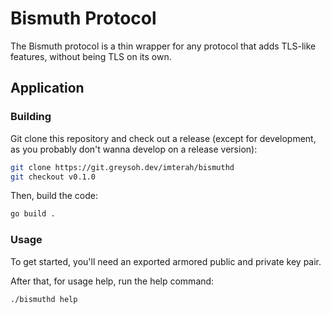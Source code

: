 # Bismuth Protocol

The Bismuth protocol is a thin wrapper for any protocol that adds TLS-like features, without being TLS on its own.

## Application
### Building

Git clone this repository and check out a release (except for development, as you probably don't wanna develop on a release version):
```bash
git clone https://git.greysoh.dev/imterah/bismuthd
git checkout v0.1.0
```
Then, build the code:
```bash
go build .
```

### Usage
To get started, you'll need an exported armored public and private key pair.

After that, for usage help, run the help command:
```
./bismuthd help
```
